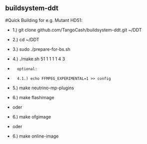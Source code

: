 ## buildsystem-ddt

#Quick Building for e.g. Mutant HD51:

- 1.) git clone github.com/TangoCash/buildsystem-ddt.git ~/DDT
- 2.) cd ~/DDT
- 3.) sudo ./prepare-for-bs.sh
- 4.) ./make.sh 51 1 1 1 1 4 3
-		optional:
-		4.1.) echo FFMPEG_EXPERIMENTAL=1 >> config
- 5.) make neutrino-mp-plugins

- 6.) make flashimage
- oder
- 6.) make ofgimage
- oder
- 6.) make online-image 
